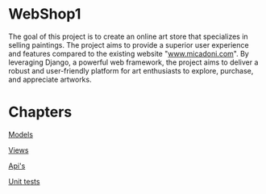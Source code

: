 # WebShop1

The goal of this project is to create an online art store that specializes in selling paintings. The project aims to provide a superior user experience and features compared to the existing website "www.micadoni.com". By leveraging Django, a powerful web framework, the project aims to deliver a robust and user-friendly platform for art enthusiasts to explore, purchase, and appreciate artworks.

# Chapters

[Models](models.md)

[Views](views.md)

[Api's](api.md)

[Unit tests](tests/tests.md)
